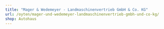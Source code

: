 ```yaml
---
title: "Mager & Wedemeyer - Landmaschinenvertrieb GmbH & Co. KG"
url: /oyten/mager-und-wedemeyer-landmaschinenvertrieb-gmbh-und-co-kg/
shop: Autohaus
---
```

